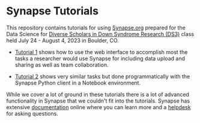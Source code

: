 # Synapse Tutorials

This repository contains tutorials for using [Synapse.org](https://synapse.org) prepared for the Data Science for [Diverse Scholars in Down Syndrome Research (DS3)](https://docs.google.com/spreadsheets/d/1uE9AS79CKm-6MUHmdXwdBwr-t9vQRmMjQY87ubY966E/edit#gid=1979379610) class held July 24 - August 4, 2023 in Boulder, CO.

* [Tutorial 1](tutorial-1.md) shows how to use the web interface to accomplish most the tasks a researcher would use Synapse for including data upload and sharing as well as team collaboration.

* [Tutorial 2](tutorial-2.md) shows very similar tasks but done programmatically with the Synapse Python client in a Notebook environment.

While we cover a lot of ground in these tutorials there is a lot of advanced functionality in Synapse that we couldn't fit into the tutorials.  Synapse has extensive [documentation](https://help.synapse.org/docs/) online where you can learn more and a [helpdesk](https://sagebionetworks.jira.com/servicedesk/customer/portal/9) for asking questions.
